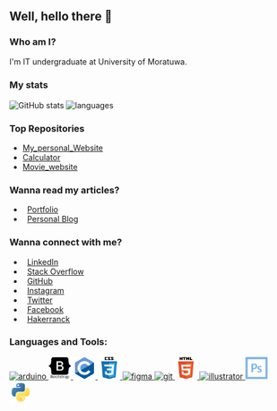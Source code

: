 ## Well, hello there 👋

### Who am I?

I'm IT undergraduate at University of Moratuwa.

### My stats

<img align="center" src="https://github-readme-stats.vercel.app/api?username=IshanHansaka&show_icons=true&include_all_commits=true&theme=dracula" alt="GitHub stats" />
<img align="center" src="https://github-readme-stats.vercel.app/api/top-langs/?username=IshanHansaka&&exclude_repo=gnomezgrave&layout=compact&theme=dracula" alt="languages"/>

### Top Repositories

* [My_personal_Website](https://github.com/IshanHansaka/Ishanhansaka.github.io)
* [Calculator](https://github.com/IshanHansaka/Calculator-1.0)
* [Movie_website](https://github.com/IshanHansaka/MovieX.github.io)

### Wanna read my articles?

* &nbsp; [Portfolio](https://ishanhansaka.github.io/)
* &nbsp; [Personal Blog](https://medium.com/@ishanhansakasilva)

### Wanna connect with me?

* &nbsp; [LinkedIn](https://www.linkedin.com/in/ishanhansakasilva)
* &nbsp; [Stack Overflow](https://stackoverflow.com/users/22502508/ishan-hansaka-silva)
* &nbsp; [GitHub](https://github.com/IshanHansaka)
* &nbsp; [Instagram](https://www.instagram.com/_is.hanz_/)
* &nbsp; [Twitter](https://twitter.com/Ishanhansaka_)
* &nbsp; [Facebook](https://web.facebook.com/IshanHansakaSilva)
* &nbsp; [Hakerranck](https://www.hackerrank.com/ishanhansaka)

<h3 align="left">Languages and Tools:</h3>
<p align="left"> <a href="https://www.arduino.cc/" target="_blank" rel="noreferrer"> <img src="https://cdn.worldvectorlogo.com/logos/arduino-1.svg" alt="arduino" width="40" height="40"/> </a> <a href="https://getbootstrap.com" target="_blank" rel="noreferrer"> <img src="https://raw.githubusercontent.com/devicons/devicon/master/icons/bootstrap/bootstrap-plain-wordmark.svg" alt="bootstrap" width="40" height="40"/> </a> <a href="https://www.cprogramming.com/" target="_blank" rel="noreferrer"> <img src="https://raw.githubusercontent.com/devicons/devicon/master/icons/c/c-original.svg" alt="c" width="40" height="40"/> </a> <a href="https://www.w3schools.com/css/" target="_blank" rel="noreferrer"> <img src="https://raw.githubusercontent.com/devicons/devicon/master/icons/css3/css3-original-wordmark.svg" alt="css3" width="40" height="40"/> </a> <a href="https://www.figma.com/" target="_blank" rel="noreferrer"> <img src="https://www.vectorlogo.zone/logos/figma/figma-icon.svg" alt="figma" width="40" height="40"/> </a> <a href="https://git-scm.com/" target="_blank" rel="noreferrer"> <img src="https://www.vectorlogo.zone/logos/git-scm/git-scm-icon.svg" alt="git" width="40" height="40"/> </a> <a href="https://www.w3.org/html/" target="_blank" rel="noreferrer"> <img src="https://raw.githubusercontent.com/devicons/devicon/master/icons/html5/html5-original-wordmark.svg" alt="html5" width="40" height="40"/> </a> <a href="https://www.adobe.com/in/products/illustrator.html" target="_blank" rel="noreferrer"> <img src="https://www.vectorlogo.zone/logos/adobe_illustrator/adobe_illustrator-icon.svg" alt="illustrator" width="40" height="40"/> </a> <a href="https://www.photoshop.com/en" target="_blank" rel="noreferrer"> <img src="https://raw.githubusercontent.com/devicons/devicon/master/icons/photoshop/photoshop-line.svg" alt="photoshop" width="40" height="40"/> </a> <a href="https://www.python.org" target="_blank" rel="noreferrer"> <img src="https://raw.githubusercontent.com/devicons/devicon/master/icons/python/python-original.svg" alt="python" width="40" height="40"/> </a> </p>


<!---

### Wanna sponsor me?

<a href="https://www.buymeacoffee.com/" target="_blank"><img src="https://cdn.buymeacoffee.com/buttons/v2/default-yellow.png" alt="Buy Me A Coffee" height="50px" ></a> 
<a href="https://www.patreon.com/" target="_blank"><img src="https://cloakandmeeple.files.wordpress.com/2017/06/become_a_patron_button3x.png?w=610" alt="Buy Me A Coffee" height="50px" ></a> 
-->
